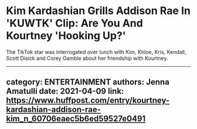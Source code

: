 # Kim Kardashian Grills Addison Rae In 'KUWTK' Clip: Are You And Kourtney 'Hooking Up?'

The TikTok star was interrogated over lunch with Kim, Khloe, Kris, Kendall, Scott Disick and Corey Gamble about her friendship with Kourtney.

---
category: ENTERTAINMENT
authors: Jenna Amatulli
date: 2021-04-09
link: https://www.huffpost.com/entry/kourtney-kardashian-addison-rae-kim_n_60706eaec5b6ed59527e0491
---
